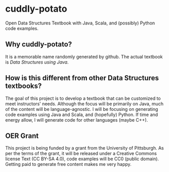 # cuddly-potato
Open Data Structures Textbook with Java, Scala, and (possibly) Python code examples.
## Why cuddly-potato?
It is a memorable name randomly generated by github. The actual textbook is _Data Structures using Java_.
## How is this different from other Data Structures textbooks?
The goal of this project is to develop a textbook that can be customized to meet instructors' needs. Although the focus will be primarily on Java, much of the content will be language-agnostic. I will be focusing on generating code examples using Java and Scala, and (hopefully) Python. If time and energy allow, I will generate code for other languages (maybe C++).
## OER Grant
This project is being funded by a grant from the University of Pittsburgh. As per the terms of the grant, it will be released under a Creative Commons license Text (CC BY-SA 4.0), code examples will be CC0 (public domain). Getting paid to generate free content makes me very happy.
